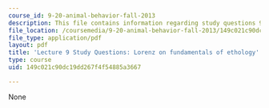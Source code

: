 ```yaml
---
course_id: 9-20-animal-behavior-fall-2013
description: This file contains information regarding study questions 9-10-11.
file_location: /coursemedia/9-20-animal-behavior-fall-2013/149c021c90dc19dd267f4f54885a3667_MIT9_20F13_L9_10_11_Qs.pdf
file_type: application/pdf
layout: pdf
title: 'Lecture 9 Study Questions: Lorenz on fundamentals of ethology'
type: course
uid: 149c021c90dc19dd267f4f54885a3667

---
```

None